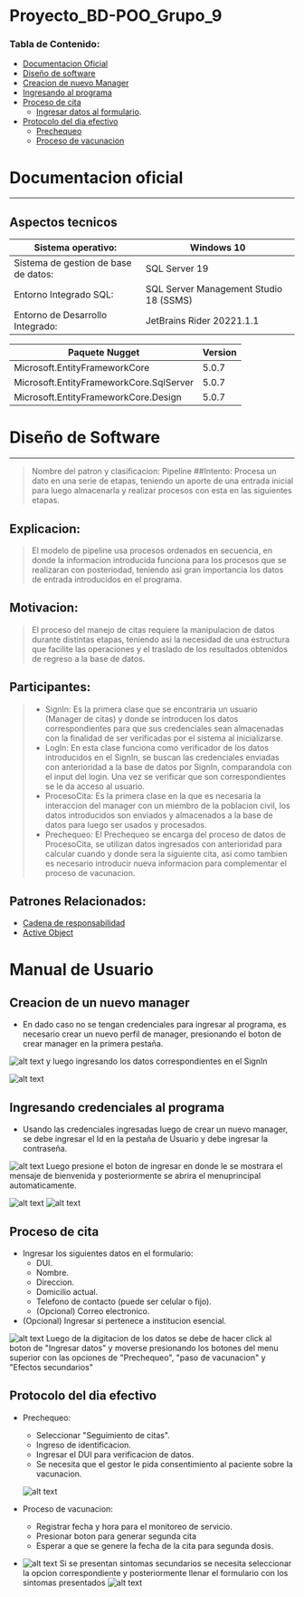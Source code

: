 # Proyecto_BD-POO_Grupo_9

### Tabla de Contenido:
<!--

Generated with [markedpp](#markedpp). Get [nodejs](https://nodejs.org) first

1. $ npm i -g markedpp
2. $ markedpp --github -o README.md README.md

-->

<!-- !toc (minlevel=2 omit="Table of Contents") -->
* [Documentacion Oficial](Documentacion)
* [Diseño de software](Diseño)
* [Creacion de nuevo Manager](Manager)
* [Ingresando al programa](Log)
* [Proceso de cita](#Proceso-de-cita)
    * [Ingresar datos al formulario](#Ingresar-los-siguientes-datos-en-el-formulario).
* [Protocolo del dia efectivo](#Protocolo-del-dia-efectivo)
    * [Prechequeo](#Prechequeo)
    * [Proceso de vacunacion](#Proceso-de-vacunacion)
<!-- toc! -->


 # Documentacion oficial <a name = "Documentacion"></a>
 -------------------------------------
  ## Aspectos tecnicos
| Sistema operativo: | Windows 10 |
|--------- |------|
| Sistema de gestion de base de datos: | SQL Server 19|
| Entorno Integrado SQL: | SQL Server Management Studio 18 (SSMS) |
| Entorno de Desarrollo Integrado: | JetBrains Rider 20221.1.1 |

| Paquete Nugget | Version |
| -------------- | ------- |
| Microsoft.EntityFrameworkCore | 5.0.7 |
| Microsoft.EntityFrameworkCore.SqlServer | 5.0.7 |
| Microsoft.EntityFrameworkCore.Design | 5.0.7 |

# Diseño de Software <a name = "Diseño"></a>
---------
> Nombre del patron y clasificacion: Pipeline
##Intento:
> Procesa un dato en una serie de etapas, teniendo un aporte de una entrada inicial para luego almacenarla y realizar procesos con esta en las siguientes etapas.
## Explicacion: 
> El modelo de pipeline usa procesos ordenados en secuencia, en donde la informacion introducida funciona para los procesos que se realizaran con posteriodad, teniendo asi gran importancia los datos de entrada introducidos en el programa.
## Motivacion:    
> El proceso del manejo de citas requiere la manipulacion de datos durante distintas etapas, teniendo asi la necesidad de una estructura que facilite las operaciones y el traslado de los resultados obtenidos de regreso a la base de datos.   

## Participantes:
> * SignIn: Es la primera clase que se encontraria un usuario (Manager de citas) y donde se introducen los datos correspondientes para que sus credenciales sean almacenadas con la finalidad de ser verificadas por el sistema al inicializarse.
> * LogIn: En esta clase funciona como verificador de los datos introducidos en el SignIn, se buscan las credenciales enviadas con anterioridad a la base de datos por SignIn, comparandola con el input del login. Una vez se verificar que son correspondientes se le da acceso al usuario.
> * ProcesoCita: Es la primera clase en la que es necesaria la interaccion del manager con un miembro de la poblacion civil, los datos introducidos son enviados y almacenados a la base de datos para luego ser usados y procesados.
> * Prechequeo: El Prechequeo se encarga del proceso de datos de ProcesoCita, se utilizan datos ingresados con anterioridad para calcular cuando y donde sera la siguiente cita, asi como tambien es necesario introducir nueva informacion para complementar el proceso de vacunacion.
## Patrones Relacionados:
 * [Cadena de responsabilidad](https://en.wikipedia.org/wiki/Chain-of-responsibility_pattern)
 * [Active Object](https://en.wikipedia.org/wiki/Active_object)

# Manual de Usuario
## Creacion de un nuevo manager <a name= "Manager"></a>
* En dado caso no se tengan credenciales para ingresar al programa, es necesario crear un nuevo perfil de manager, presionando el boton de crear manager en la primera pestaña.

![alt text](![image](https://user-images.githubusercontent.com/62674763/124047074-91f35380-d9d0-11eb-96d0-134c443975a8.png))
y luego ingresando los datos correspondientes en el SignIn

![alt text](https://github.com/UCASV/proyecto-final-grupo-9/blob/program/imagenes/img2.jpg?raw=true)

## Ingresando credenciales al programa <a name="Log"></a>
* Usando las credenciales ingresadas luego de crear un nuevo manager, se debe ingresar el Id en la pestaña de Usuario y debe ingresar la contraseña.

![alt text](.\imagenes\img1.jpg)
Luego presione el boton de ingresar en donde le se mostrara el mensaje de bienvenida y posteriormente se abrira el menuprincipal automaticamente.

![alt text](.\imagenes\img3.jpg)
![alt text](.\imagenes\img4.jpg)

## Proceso de cita <a name="Proceso-de-cita"></a> 
* Ingresar los siguientes datos en el formulario: <a name="Ingresar-los-siguientes-datos-en-el-formulario"></a>
    * DUI.
    * Nombre.
    * Direccion.
    * Domicilio actual.
    * Telefono de contacto (puede ser celular o fijo).
    * (Opcional) Correo electronico.
* (Opcional) Ingresar si pertenece a institucion esencial.

![alt text](.\imagenes\img5.jpg)
Luego de la digitacion de los datos se debe de hacer click al boton de "Ingresar datos" y moverse presionando los botones del menu superior con las opciones de "Prechequeo", "paso de vacunacion" y "Efectos secundarios"

## Protocolo del dia efectivo <a name="Protocolo-del-dia-efectivo"></a>
* Prechequeo: <a name="Prechequeo"></a>
    * Seleccionar "Seguimiento de citas".
    * Ingreso de identificacion. 
    * Ingresar el DUI para verificacion de datos.
    * Se necesita que el gestor le pida consentimiento al paciente sobre la vacunacion.

    ![alt text](.\imagenes\img6.jpg)
 
* Proceso de vacunacion: <a name="Proceso-de-vacunacion"></a>
    * Registrar fecha y hora para el monitoreo de servicio.
    * Presionar boton para generar segunda cita
    * Esperar a que se genere la fecha de 
    la cita para segunda dosis.

* ![alt text](.\imagenes\img7.jpg)
Si se presentan sintomas secundarios se necesita seleccionar la opcion correspondiente y posteriormente llenar el formulario con los sintomas presentados
![alt text](.\imagenes\img8.jpg)


 
